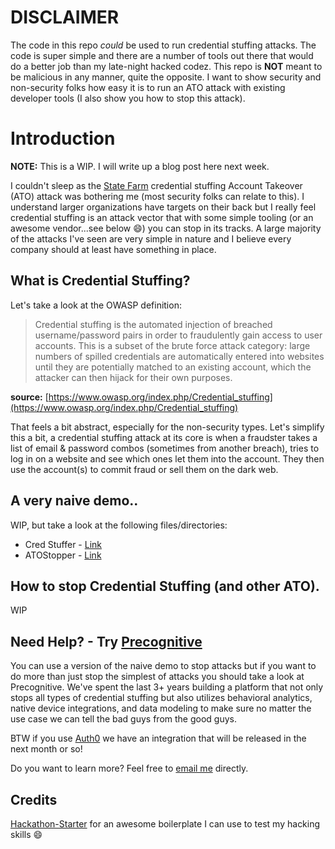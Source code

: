 # **DISCLAIMER**

The code in this repo _could_ be used to run credential stuffing attacks. The code is super simple and there are a number of tools out there that would do a better job than my late-night hacked codez. This repo is **NOT** meant to be malicious in any manner, quite the opposite. I want to show security and non-security folks how easy it is to run an ATO attack with existing developer tools (I also show you how to stop this attack).

# Introduction

**NOTE:** This is a WIP. I will write up a blog post here next week. 

I couldn't sleep as the [State Farm](https://threatpost.com/state-farm-credential-stuffing-attack/147139/) credential stuffing Account Takeover (ATO) attack was bothering me (most security folks can relate to this). I understand larger organizations have targets on their back but I really feel credential stuffing is an attack vector that with some simple tooling (or an awesome vendor...see below :smile:) you can stop in its tracks. A large majority of the attacks I've seen are very simple in nature and I believe every company should at least have something in place.

## What is Credential Stuffing?

Let's take a look at the OWASP definition:

> Credential stuffing is the automated injection of breached username/password pairs in order to fraudulently gain access to
user accounts. This is a subset of the brute force attack category: large numbers of spilled credentials are automatically entered into websites until they are potentially matched to an existing account, which the attacker can then hijack for their own purposes.

**source:** [https://www.owasp.org/index.php/Credential_stuffing](https://www.owasp.org/index.php/Credential_stuffing)

That feels a bit abstract, especially for the non-security types. Let's simplify this a bit, a credential stuffing attack at its core is when a fraudster takes a list of email & password combos (sometimes from another breach), tries to log in on a website and see which ones let them into the account. They then use the account(s) to commit fraud or sell them on the dark web.

## A very naive demo..

WIP, but take a look at the following files/directories:

- Cred Stuffer - [Link](/bin/cred-stuffer)
- ATOStopper - [Link](/lib/ATOStopper.js)

## How to stop Credential Stuffing (and other ATO).

WIP

## Need Help? - Try [Precognitive](https://precognitive.com/account-takeover/?utm_source=blog&utm_medium=github&utm_campaign=cred-stuffing-simple-demo)

You can use a version of the naive demo to stop attacks but if you want to do more than just stop the simplest
of attacks you should take a look at Precognitive. We've spent the last 3+ years building a platform
that not only stops all types of credential stuffing but also utilizes behavioral analytics, native device integrations, and data modeling to make sure no matter the use case we can tell the bad guys from the good guys.

BTW if you use [Auth0](https://auth0.com/) we have an integration that will be released in the next month or so!

Do you want to learn more? Feel free to [email me](mailto:zac@precognitive.io) directly.

## Credits

[Hackathon-Starter](https://github.com/sahat/hackathon-starter) for an awesome boilerplate I can use to test my hacking skills :smile:
